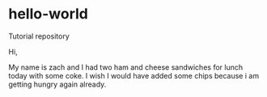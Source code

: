 # hello-world
Tutorial repository

Hi,

My name is zach and I had two ham and cheese sandwiches for lunch today with some coke.  I wish I would have added some chips because i am getting hungry again already.
